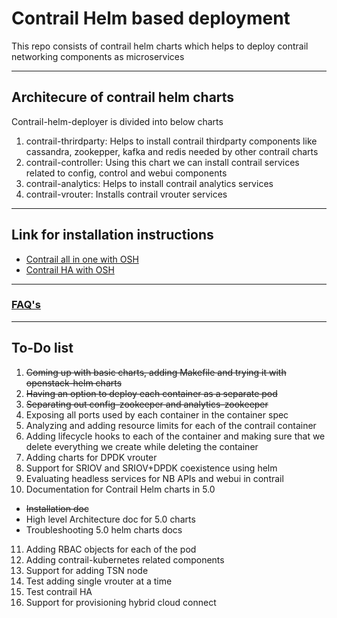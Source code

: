# Contrail Helm based deployment

This repo consists of contrail helm charts which helps to deploy contrail networking components as microservices

___

## Architecure of contrail helm charts

Contrail-helm-deployer is divided into below charts


1. contrail-thrirdparty: Helps to install contrail thirdparty components like cassandra, zookepper, kafka and redis needed by other contrail charts
2. contrail-controller: Using this chart we can install contrail services related to config, control and webui components
3. contrail-analytics: Helps to install contrail analytics services 
4. contrail-vrouter: Installs contrail vrouter services 

___

## Link for installation instructions
* [Contrail all in one with OSH](doc/contrail-osh-aio-install.md)
* [Contrail HA with OSH](doc/contrail-osh-multinode-install.md)

___

### [FAQ's](doc/faq.md)

___

## To-Do list

1. ~~Coming up with basic charts, adding Makefile and trying it with openstack-helm charts~~
2. ~~Having an option to deploy each container as a separate pod~~
3. ~~Separating out config-zookeeper and analytics-zookeeper~~
4. Exposing all ports used by each container in the container spec
5. Analyzing and adding resource limits for each of the contrail container
6. Adding lifecycle hooks to each of the container and making sure that we delete everything we create while deleting the container
7. Adding charts for DPDK vrouter
8. Support for SRIOV and SRIOV+DPDK coexistence using helm
9. Evaluating headless services for NB APIs and webui in contrail
10. Documentation for Contrail Helm charts in 5.0
  * ~~Installation doc~~
  * High level Architecture doc for 5.0 charts
  * Troubleshooting 5.0 helm charts docs
11. Adding RBAC objects for each of the pod
12. Adding contrail-kubernetes related components
13. Support for adding TSN node
14. Test adding single vrouter at a time
15. Test contrail HA
17. Support for provisioning hybrid cloud connect
